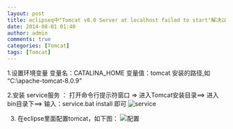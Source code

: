 ```yaml
---
layout: post
title: eclipseq中"Tomcat v8.0 Server at localhost failed to start"解决以及安装方法
date: 2014-08-01 01:40
author: admin
comments: true
categories: [Tomcat]
tags: [Tomcat]
---
```


1.设置环境变量
变量名：CATALINA_HOME
变量值：tomcat 安装的路径,如 “C:\apache-tomcat-8.0.9”


2.安装 service服务 ：
打开命令行提示符窗口
=> 进入Tomcat安装目录==> 进入bin目录下==> 输入：service.bat install 即可
![service](http://e.hiphotos.bdimg.com/album/s%3D550%3Bq%3D90%3Bc%3Dxiangce%2C100%2C100/sign=dd9b5538b23533faf1b6932b98e88c22/bd3eb13533fa828b625d41d5fe1f4134970a5a8e.jpg?referer=cab7f2d3ae6eddc47ff081cba684&x=.jpg)

3. 在eclipse里面配置tomcat，如下图：
![配置](http://h.hiphotos.bdimg.com/album/s%3D550%3Bq%3D90%3Bc%3Dxiangce%2C100%2C100/sign=5c5b7e2dd70735fa95f04ebcae6a7e8e/962bd40735fae6cd8cca77570cb30f2442a70f8e.jpg?referer=5e34d014b01bb051d63386186985&x=.jpg)